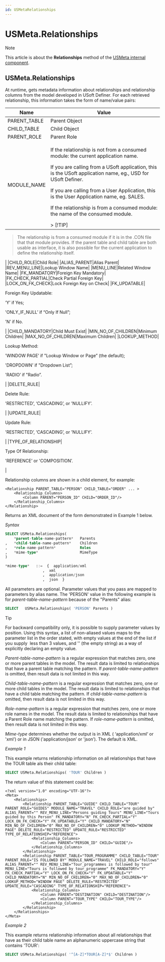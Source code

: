 ```yaml
---
id: USMetaRelationships
---
```


# USMeta.Relationships



> [!NOTE]
> This article is about the **Relationships** method of the [USMeta internal component](/docs/Extensions/USMeta%20internal%20component).

## **USMeta.Relationships**

At runtime, gets metadata information about relationships and relationship columns from the model developed in USoft Definer. For each retrieved relationship, this information takes the form of name/value pairs:

|**Name**|**Value**|
|--------|--------|
|PARENT_TABLE|Parent Object|
|CHILD_TABLE|Child Object|
|PARENT_ROLE|Parent Role|
|MODULE_NAME|<p>If the relationship is not from a consumed module: the current application name.</p><p>If you are calling from a USoft application, this is the USoft application name, eg., USD for USoft Definer.</p><p>If you are calling from a User Application, this is the User Application name, eg. SALES.</p><p>If the relationship is from a consumed module: the name of the consumed module.</p>> [!TIP]
> The relationship is from a consumed module if it is in the .CON file that that module provides.
> If the parent table and child table are both usable as interface, it is also possible for the current application to define the relationship itself.

|
|CHILD_ROLE|Child Role|
|ALIAS_PARENT|Alias Parent|
|REV_MENU_LINE|Lookup Window Name|
|MENU_LINE|Related Window Name|
|FK_MANDATORY|Foreign Key Mandatory|
|FK_CHECK_PARTIAL|Check Partial Foreign Key|
|LOCK_ON_FK_CHECK|Lock Foreign Key on Check|
|FK_UPDATABLE|<p>Foreign Key Updatable:</p><p>‘Y’ if Yes;</p><p>'ONLY_IF_NULL’ if “Only If Null”;</p><p>'N’ if No.</p>|
|CHILD_MANDATORY|Child Must Exist|
|MIN_NO_OF_CHILDREN|Minimum Children|
|MAX_NO_OF_CHILDREN|Maximum Children|
|LOOKUP_METHOD|<p>Lookup Method:</p><p>'WINDOW PAGE’ if "Lookup Window or Page” (the default);</p><p>'DROPDOWN’ if "Dropdown List”;</p><p>'RADIO’ if "Radio”.</p>|
|DELETE_RULE|<p>Delete Rule:</p><p>'RESTRICTED’, ‘CASCADING’, or 'NULLIFY’.</p>|
|UPDATE_RULE|<p>Update Rule:</p><p>'RESTRICTED’, ‘CASCADING’, or 'NULLIFY’.</p>|
|TYPE_OF_RELATIONSHIP|<p>Type Of Relationship:</p><p>'REFERENCE’ or 'COMPOSITION’.</p>|



Relationship columns are shown in a child element, for example:

```language-xml
<Relationship PARENT_TABLE="PERSON" CHILD_TABLE="ORDER" ... >
    <Relationship_Columns>
        <Column PARENT="PERSON_ID" CHILD="ORDER_ID"/>
    </Relationship_Columns>
</Relationship>
```

Returns an XML document of the form demonstrated in Example 1 below.

*Syntax*

```sql
SELECT USMeta.Relationships(
    *parent-table-name-pattern*   Parents
,   *child-table-name-pattern*    Children
,   *role-name-pattern*           Roles
,   *mime-type*                   MimeType
)

*mime-type*   ::=  {  application/xml
                 ,  xml
                 ,  application/json
                 ,  json  }
```

All parameters are optional. Parameter values that you pass are mapped to parameters by alias name. The 'PERSON' value in the following example is for *parent-table-name-pattern* because of the "Parents" alias:

```sql
SELECT   USMeta.Relationships( 'PERSON' Parents )
```

> [!TIP]
> For backward compatibility only, it is possible to supply parameter values by position. Using this syntax, a list of non-aliased values maps to the parameter list in the order stated, with empty values at the end of the list if you supply  less than 3 values, and '' (the empty string) as a way of explicitly declaring an empty value.

*Parent-table-name-pattern* is a regular expression that matches zero, one or more parent tables in the model. The result data is limited to relationships that have a parent table matching the pattern. If *parent-table-name-pattern* is omitted, then result data is not limited in this way.

*Child-table-name-pattern* is a regular expression that matches zero, one or more child tables in the model. The result data is limited to relationships that have a child table matching the pattern. If *child-table-name-pattern* is omitted, then result data is not limited in this way.

*Role-name-pattern* is a regular expression that matches zero, one or more role names in the model. The result data is limited to relationships that have a Parent Role name matching the pattern. If *role-name-pattern* is omitted, then result data is not limited in this way.

*Mime-type* determines whether the output is in XML ( ‘application/xml‘ or 'xml’) or in JSON ('application/json’ or 'json’). The default is XML.

*Example 1*

This example returns relationship information on all relationships that have the TOUR table als their child table:

```sql
SELECT USMeta.Relationships( 'TOUR' Children )
```

The return value of this statement could be:

```language-xml
<?xml version="1.0" encoding="UTF-16"?>
<Meta>
	<Relationships>
		<Relationship PARENT_TABLE="GUIDE" CHILD_TABLE="TOUR" PARENT_ROLE="GUIDES" MODULE_NAME="TRAVEL" CHILD_ROLE="are guided by" ALIAS_PARENT="" REV_MENU_LINE="Persons guiding Tours" MENU_LINE="Tours guided by this Person" FK_MANDATORY="N" FK_CHECK_PARTIAL="Y" LOCK_ON_FK_CHECK="Y" FK_UPDATABLE="Y" CHILD_MANDATORY="N" MIN_NO_OF_CHILDREN="0" MAX_NO_OF_CHILDREN="0" LOOKUP_METHOD="WINDOW PAGE" DELETE_RULE="RESTRICTED" UPDATE_RULE="RESTRICTED" TYPE_OF_RELATIONSHIP="REFERENCE">
			<Relationship_Columns>
				<Column PARENT="PERSON_ID" CHILD="GUIDE"/>
			</Relationship_Columns>
		</Relationship>
		<Relationship PARENT_TABLE="TOUR_PROGRAMME" CHILD_TABLE="TOUR" PARENT_ROLE="IS FOLLOWED BY" MODULE_NAME="TRAVEL" CHILD_ROLE="follows" ALIAS_PARENT="" REV_MENU_LINE="Tour_programmes is followed by tour" MENU_LINE="Tours is followed by tour_programme" FK_MANDATORY="Y" FK_CHECK_PARTIAL="Y" LOCK_ON_FK_CHECK="Y" FK_UPDATABLE="Y" CHILD_MANDATORY="N" MIN_NO_OF_CHILDREN="0" MAX_NO_OF_CHILDREN="0" LOOKUP_METHOD="WINDOW PAGE" DELETE_RULE="RESTRICTED" UPDATE_RULE="CASCADING" TYPE_OF_RELATIONSHIP="REFERENCE">
			<Relationship_Columns>
				<Column PARENT="DESTINATION" CHILD="DESTINATION"/>
				<Column PARENT="TOUR_TYPE" CHILD="TOUR_TYPE"/>
			</Relationship_Columns>
		</Relationship>
	</Relationships>
</Meta>
```

*Example 2*

This example returns relationship information about all relationships that have as their child table name an alphanumeric uppercase string that contains 'TOUR':

```sql
SELECT USMeta.Relationships( '^[A-Z]*TOUR[A-Z]*$' Children )
```

 
